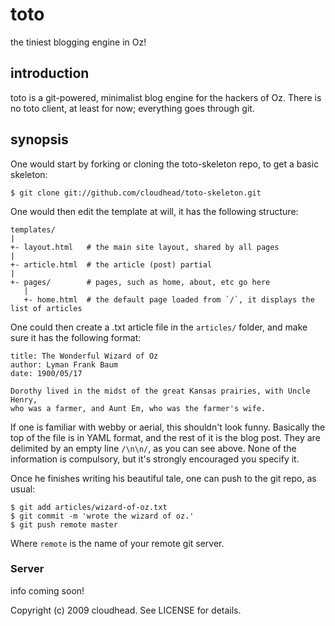 toto
====

the tiniest blogging engine in Oz!

introduction
------------

toto is a git-powered, minimalist blog engine for the hackers of Oz.
There is no toto client, at least for now; everything goes through git.

synopsis
--------

One would start by forking or cloning the toto-skeleton repo, to get a basic skeleton:

    $ git clone git://github.com/cloudhead/toto-skeleton.git

One would then edit the template at will, it has the following structure:

    templates/
    |
    +- layout.html   # the main site layout, shared by all pages
    |
    +- article.html  # the article (post) partial
    |
    +- pages/        # pages, such as home, about, etc go here
       |
       +- home.html  # the default page loaded from `/`, it displays the list of articles

One could then create a .txt article file in the `articles/` folder, and make sure it has the following format:

    title: The Wonderful Wizard of Oz
    author: Lyman Frank Baum
    date: 1900/05/17

    Dorothy lived in the midst of the great Kansas prairies, with Uncle Henry, 
    who was a farmer, and Aunt Em, who was the farmer's wife.
  
If one is familiar with webby or aerial, this shouldn't look funny. Basically the top of the file is in YAML format, and the rest of it is the blog post.
They are delimited by an empty line `/\n\n/`, as you can see above. None of the information is compulsory, but it's strongly encouraged you specify it.

Once he finishes writing his beautiful tale, one can push to the git repo, as usual:

    $ git add articles/wizard-of-oz.txt
    $ git commit -m 'wrote the wizard of oz.'
    $ git push remote master

Where `remote` is the name of your remote git server.

### Server ###

info coming soon!

Copyright (c) 2009 cloudhead. See LICENSE for details.
